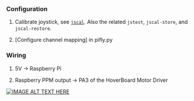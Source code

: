 
### Configuration

1. Calibrate joystick, see [`jscal`](http://linux.die.net/man/1/jscal). Also the related `jstest`, `jscal-store`, and
`jscal-restore`.

2. [Configure channel mapping] in pifly.py

### Wiring

1. 5V &rarr; Raspberry Pi

2. Raspberry PPM output &rarr; PA3 of the HoverBoard Motor Driver

[![IMAGE ALT TEXT HERE](https://img.youtube.com/vi/GKCCr2PvbXY/0.jpg)](https://www.youtube.com/watch?time_continue=4&v=GKCCr2PvbXY)


